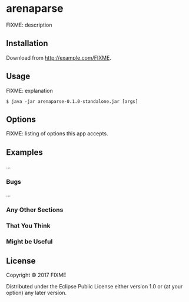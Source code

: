 # arenaparse

FIXME: description

## Installation

Download from http://example.com/FIXME.

## Usage

FIXME: explanation

    $ java -jar arenaparse-0.1.0-standalone.jar [args]

## Options

FIXME: listing of options this app accepts.

## Examples

...

### Bugs

...

### Any Other Sections
### That You Think
### Might be Useful

## License

Copyright © 2017 FIXME

Distributed under the Eclipse Public License either version 1.0 or (at
your option) any later version.

